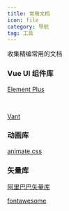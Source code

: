 ```yaml
---
title: 常用文档
icon: file
category: 导航
tag: 工具
---
```


收集精编常用的文档

### Vue UI 组件库

[Element Plus](https://element-plus.org/zh-CN/)

<br/>

[Vant](https://vant-ui.github.io/vant/#/zh-CN)

### 动画库

[animate.css](https://animate.style/)

### 矢量库

[阿里巴巴矢量库](https://www.iconfont.cn/)
<br/>

[fontawesome](https://fontawesome.com/)


 <style>

 </style>

  